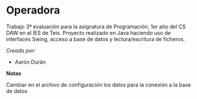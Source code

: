 # Operadora
Trabajo 3ª evaluación para la asignatura de Programación, 1er año del CS DAW en el IES de Teis.
Proyecto realizado en Java haciendo uso de interfaces Swing, acceso a base de datos y lectura/escritura de ficheros.

*Creado por:*

 - Aarón Durán
 
 **Notas**
 
Cambiar en el archivo de configuración los datos para la conexión a la base de datos
